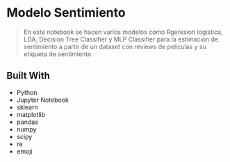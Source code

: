 <a name="readme-top"></a>

# Modelo Sentimiento

> En este notebook se hacen varios modelos como Rgeresion logistica, LDA, Decision Tree Classifier y MLP Classifier para la estimacion de sentimiento a partir de un dataset con reviews de peliculas y su etiqueta de sentimiento 

## Built With

- Python
- Jupyter Notebook
- sklearn
- matplotlib
- pandas
- numpy
- scipy
- re
- emoji

